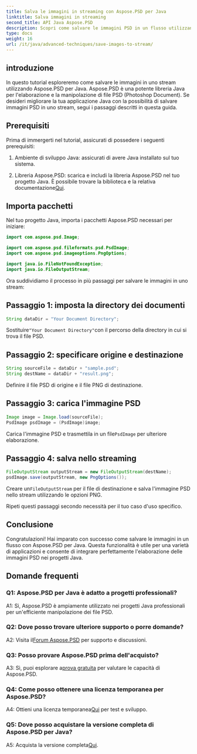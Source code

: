 ```yaml
---
title: Salva le immagini in streaming con Aspose.PSD per Java
linktitle: Salva immagini in streaming
second_title: API Java Aspose.PSD
description: Scopri come salvare le immagini PSD in un flusso utilizzando Aspose.PSD per Java. Segui la nostra guida passo passo per un'elaborazione efficiente delle immagini.
type: docs
weight: 16
url: /it/java/advanced-techniques/save-images-to-stream/
---
```

## introduzione

In questo tutorial esploreremo come salvare le immagini in uno stream utilizzando Aspose.PSD per Java. Aspose.PSD è una potente libreria Java per l'elaborazione e la manipolazione di file PSD (Photoshop Document). Se desideri migliorare la tua applicazione Java con la possibilità di salvare immagini PSD in uno stream, segui i passaggi descritti in questa guida.

## Prerequisiti

Prima di immergerti nel tutorial, assicurati di possedere i seguenti prerequisiti:

1. Ambiente di sviluppo Java: assicurati di avere Java installato sul tuo sistema.

2.  Libreria Aspose.PSD: scarica e includi la libreria Aspose.PSD nel tuo progetto Java. È possibile trovare la biblioteca e la relativa documentazione[Qui](https://reference.aspose.com/psd/java/).

## Importa pacchetti

Nel tuo progetto Java, importa i pacchetti Aspose.PSD necessari per iniziare:

```java
import com.aspose.psd.Image;

import com.aspose.psd.fileformats.psd.PsdImage;
import com.aspose.psd.imageoptions.PngOptions;

import java.io.FileNotFoundException;
import java.io.FileOutputStream;
```

Ora suddividiamo il processo in più passaggi per salvare le immagini in uno stream:

## Passaggio 1: imposta la directory dei documenti

```java
String dataDir = "Your Document Directory";
```

 Sostituire`"Your Document Directory"`con il percorso della directory in cui si trova il file PSD.

## Passaggio 2: specificare origine e destinazione

```java
String sourceFile = dataDir + "sample.psd";
String destName = dataDir + "result.png";
```

Definire il file PSD di origine e il file PNG di destinazione.

## Passaggio 3: carica l'immagine PSD

```java
Image image = Image.load(sourceFile);
PsdImage psdImage = (PsdImage)image;
```

 Carica l'immagine PSD e trasmettila in un file`PsdImage` per ulteriore elaborazione.

## Passaggio 4: salva nello streaming

```java
FileOutputStream outputStream = new FileOutputStream(destName);
psdImage.save(outputStream, new PngOptions());
```

 Creare un`FileOutputStream` per il file di destinazione e salva l'immagine PSD nello stream utilizzando le opzioni PNG.

Ripeti questi passaggi secondo necessità per il tuo caso d'uso specifico.

## Conclusione

Congratulazioni! Hai imparato con successo come salvare le immagini in un flusso con Aspose.PSD per Java. Questa funzionalità è utile per una varietà di applicazioni e consente di integrare perfettamente l'elaborazione delle immagini PSD nei progetti Java.

## Domande frequenti

### Q1: Aspose.PSD per Java è adatto a progetti professionali?

A1: Sì, Aspose.PSD è ampiamente utilizzato nei progetti Java professionali per un'efficiente manipolazione dei file PSD.

### Q2: Dove posso trovare ulteriore supporto o porre domande?

 A2: Visita il[Forum Aspose.PSD](https://forum.aspose.com/c/psd/34) per supporto e discussioni.

### Q3: Posso provare Aspose.PSD prima dell'acquisto?

A3: Sì, puoi esplorare a[prova gratuita](https://releases.aspose.com/) per valutare le capacità di Aspose.PSD.

### Q4: Come posso ottenere una licenza temporanea per Aspose.PSD?

 A4: Ottieni una licenza temporanea[Qui](https://purchase.aspose.com/temporary-license/) per test e sviluppo.

### Q5: Dove posso acquistare la versione completa di Aspose.PSD per Java?

 A5: Acquista la versione completa[Qui](https://purchase.aspose.com/buy).